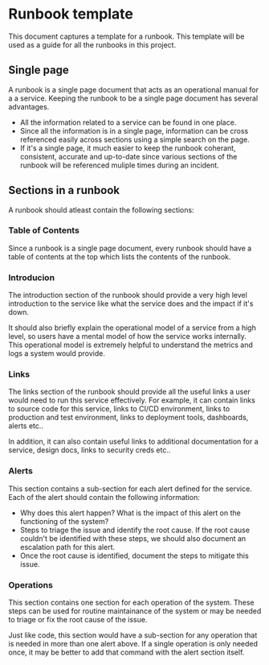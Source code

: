 # Runbook template
This document captures a template for a runbook. This template will be used as a guide for all the runbooks in this project. 

## Single page
A runbook is a single page document that acts as an operational manual for a a service. Keeping the runbook to be a single page document has several advantages.
* All the information related to a service can be found in one place.
* Since all the information is in a single page, information can be cross referenced easily across sections using a simple search on the page. 
* If it's a single page, it much easier to keep the runbook coherant, consistent, accurate and up-to-date since various sections of the runbook will be referenced muliple times during an incident.

## Sections in a runbook
A runbook should atleast contain the following sections: 

### Table of Contents
Since a runbook is a single page document, every runbook should have a table of contents at the top which lists the contents of the runbook.

### Introducion

The introduction section of the runbook should provide a very high level introduction to the service like what the service does and the impact if it's down.

It should also briefly explain the operational model of a service from a high level, so users have a mental model of how the service works internally. This operational model is extremely helpful to understand the metrics and logs a system would provide. 

### Links

The links section of the runbook should provide all the useful links a user would need to run this service effectively. For example, it can contain links to source code for this service, links to CI/CD environment, links to production and test environment, links to deployment tools, dashboards, alerts etc..

In addition, it can also contain useful links to additional documentation for a service, design docs, links to security creds etc..

### Alerts 
This section contains a sub-section for each alert defined for the service. Each of the alert should contain the following information:

* Why does this alert happen? What is the impact of this alert on the functioning of the system?
* Steps to triage the issue and identify the root cause. If the root cause couldn't be identified with these steps, we should also document an escalation path for this alert.
* Once the root cause is identified, document the steps to mitigate this issue. 

### Operations

This section contains one section for each operation of the system. These steps can be used for routine maintainance of the system or may be needed to triage or fix the root cause of the issue. 

Just like code, this section would have a sub-section for any operation that is needed in more than one alert above. If a single operation is only needed once, it may be better to add that command with the alert section itself.
